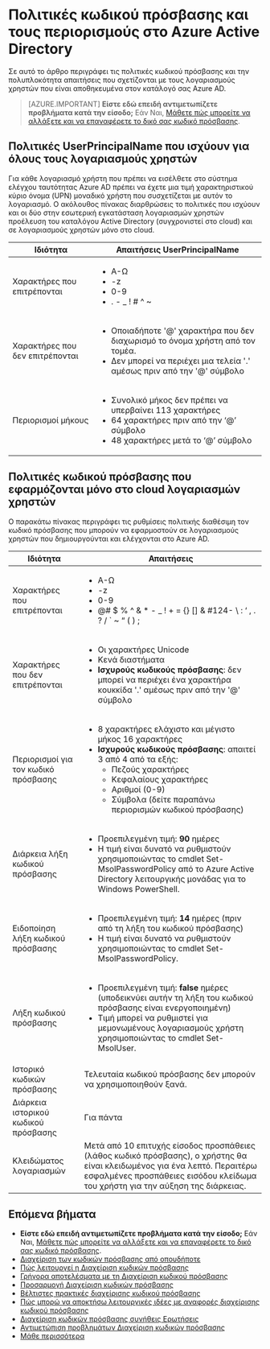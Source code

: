 <properties
    pageTitle="Πολιτικές κωδικού πρόσβασης και τους περιορισμούς στο Azure Active Directory | Microsoft Azure"
    description="Περιγράφει τις πολιτικές που ισχύουν για τους κωδικούς πρόσβασης στο Azure Active Directory, συμπεριλαμβανομένων των επιτρεπόμενων χαρακτήρων, μήκος και λήξης"
  services="active-directory"
    documentationCenter=""
    authors="curtand"
    manager="femila"
    editor=""/>

<tags
    ms.service="active-directory"
    ms.workload="identity"
    ms.tgt_pltfrm="na"
    ms.devlang="na"
    ms.topic="article"
    ms.date="10/04/2016"
    ms.author="curtand"/>


# <a name="password-policies-and-restrictions-in-azure-active-directory"></a>Πολιτικές κωδικού πρόσβασης και τους περιορισμούς στο Azure Active Directory

Σε αυτό το άρθρο περιγράφει τις πολιτικές κωδικού πρόσβασης και την πολυπλοκότητα απαιτήσεις που σχετίζονται με τους λογαριασμούς χρηστών που είναι αποθηκευμένα στον κατάλογό σας Azure AD.

> [AZURE.IMPORTANT] **Είστε εδώ επειδή αντιμετωπίζετε προβλήματα κατά την είσοδο;** Εάν Ναι, [Μάθετε πώς μπορείτε να αλλάξετε και να επαναφέρετε το δικό σας κωδικό πρόσβασης](active-directory-passwords-update-your-own-password.md).

## <a name="userprincipalname-policies-that-apply-to-all-user-accounts"></a>Πολιτικές UserPrincipalName που ισχύουν για όλους τους λογαριασμούς χρηστών

Για κάθε λογαριασμό χρήστη που πρέπει να εισέλθετε στο σύστημα ελέγχου ταυτότητας Azure AD πρέπει να έχετε μια τιμή χαρακτηριστικού κύριο όνομα (UPN) μοναδικό χρήστη που συσχετίζεται με αυτόν το λογαριασμό. Ο ακόλουθος πίνακας διαρθρώσεις το πολιτικές που ισχύουν και οι δύο στην εσωτερική εγκατάσταση λογαριασμών χρηστών προέλευση του καταλόγου Active Directory (συγχρονιστεί στο cloud) και σε λογαριασμούς χρηστών μόνο στο cloud.

|   Ιδιότητα           |     Απαιτήσεις UserPrincipalName  |
|   ----------------------- |   ----------------------- |
|  Χαρακτήρες που επιτρέπονται    |  <ul> <li>A-Ω</li> <li>-z </li><li>0-9</li> <li> . - \_ ! \# ^ \~</li></ul> |
|  Χαρακτήρες που δεν επιτρέπονται  | <ul> <li>Οποιαδήποτε '@' χαρακτήρα που δεν διαχωρισμό το όνομα χρήστη από τον τομέα.</li> <li>Δεν μπορεί να περιέχει μια τελεία '.' αμέσως πριν από την '@' σύμβολο</li></ul> |
| Περιορισμοί μήκους  |       <ul> <li>Συνολικό μήκος δεν πρέπει να υπερβαίνει 113 χαρακτήρες</li><li>64 χαρακτήρες πριν από την ‘@’ σύμβολο</li><li>48 χαρακτήρες μετά το ‘@’ σύμβολο</li></ul>

## <a name="password-policies-that-apply-only-to-cloud-user-accounts"></a>Πολιτικές κωδικού πρόσβασης που εφαρμόζονται μόνο στο cloud λογαριασμών χρηστών

Ο παρακάτω πίνακας περιγράφει τις ρυθμίσεις πολιτικής διαθέσιμη τον κωδικό πρόσβασης που μπορούν να εφαρμοστούν σε λογαριασμούς χρηστών που δημιουργούνται και ελέγχονται στο Azure AD.

|  Ιδιότητα       |    Απαιτήσεις          |
|   ----------------------- |   ----------------------- |
|  Χαρακτήρες που επιτρέπονται   |   <ul><li>A-Ω</li><li>-z </li><li>0-9</li> <li>@# $ % ^ & * - _ ! + = {} [] & #124- \ : ‘ , . ? / ` ~ “ ( ) ;</li></ul> |
|  Χαρακτήρες που δεν επιτρέπονται   |       <ul><li>Οι χαρακτήρες Unicode</li><li>Κενά διαστήματα</li><li> **Ισχυρούς κωδικούς πρόσβασης**: δεν μπορεί να περιέχει ένα χαρακτήρα κουκκίδα '.' αμέσως πριν από την '@' σύμβολο</li></ul> |
|   Περιορισμοί για τον κωδικό πρόσβασης | <ul><li>8 χαρακτήρες ελάχιστο και μέγιστο μήκος 16 χαρακτήρες</li><li>**Ισχυρούς κωδικούς πρόσβασης**: απαιτεί 3 από 4 από τα εξής:<ul><li>Πεζούς χαρακτήρες</li><li>Κεφαλαίους χαρακτήρες</li><li>Αριθμοί (0-9)</li><li>Σύμβολα (δείτε παραπάνω περιορισμών κωδικού πρόσβασης)</li></ul></li></ul> |
| Διάρκεια λήξη κωδικού πρόσβασης      | <ul><li>Προεπιλεγμένη τιμή: **90** ημέρες </li><li>Η τιμή είναι δυνατό να ρυθμιστούν χρησιμοποιώντας το cmdlet Set-MsolPasswordPolicy από το Azure Active Directory λειτουργικής μονάδας για το Windows PowerShell.</li></ul> |
| Ειδοποίηση λήξη κωδικού πρόσβασης |  <ul><li>Προεπιλεγμένη τιμή: **14** ημέρες (πριν από τη λήξη του κωδικού πρόσβασης)</li><li>Η τιμή είναι δυνατό να ρυθμιστούν χρησιμοποιώντας το cmdlet Set-MsolPasswordPolicy.</li></ul> |
| Λήξη κωδικού πρόσβασης |  <ul><li>Προεπιλεγμένη τιμή: **false** ημέρες (υποδεικνύει αυτήν τη λήξη του κωδικού πρόσβασης είναι ενεργοποιημένη) </li><li>Τιμή μπορεί να ρυθμιστεί για μεμονωμένους λογαριασμούς χρήστη χρησιμοποιώντας το cmdlet Set-MsolUser. </li></ul> |
|  Ιστορικό κωδικών πρόσβασης  | Τελευταία κωδικού πρόσβασης δεν μπορούν να χρησιμοποιηθούν ξανά. |
|  Διάρκεια ιστορικού κωδικού πρόσβασης | Για πάντα |
|  Κλειδώματος λογαριασμών | Μετά από 10 επιτυχής είσοδος προσπάθειες (λάθος κωδικό πρόσβασης), ο χρήστης θα είναι κλειδωμένος για ένα λεπτό. Περαιτέρω εσφαλμένες προσπάθειες εισόδου κλείδωμα του χρήστη για την αύξηση της διάρκειας. |


## <a name="next-steps"></a>Επόμενα βήματα

* **Είστε εδώ επειδή αντιμετωπίζετε προβλήματα κατά την είσοδο;** Εάν Ναι, [Μάθετε πώς μπορείτε να αλλάξετε και να επαναφέρετε το δικό σας κωδικό πρόσβασης](active-directory-passwords-update-your-own-password.md).
* [Διαχείριση των κωδικών πρόσβασης από οπουδήποτε](active-directory-passwords.md)
* [Πώς λειτουργεί η Διαχείριση κωδικών πρόσβασης](active-directory-passwords-how-it-works.md)
* [Γρήγορα αποτελέσματα με τη Διαχείριση κωδικού πρόσβασης](active-directory-passwords-getting-started.md)
* [Προσαρμογή Διαχείριση κωδικών πρόσβασης](active-directory-passwords-customize.md)
* [Βέλτιστες πρακτικές διαχείρισης κωδικού πρόσβασης](active-directory-passwords-best-practices.md)
* [Πώς μπορώ να αποκτήσω λειτουργικές ιδέες με αναφορές διαχείρισης κωδικού πρόσβασης](active-directory-passwords-get-insights.md)
* [Διαχείριση κωδικών πρόσβασης συνήθεις Ερωτήσεις](active-directory-passwords-faq.md)
* [Αντιμετώπιση προβλημάτων Διαχείριση κωδικών πρόσβασης](active-directory-passwords-troubleshoot.md)
* [Μάθε περισσότερα](active-directory-passwords-learn-more.md)
